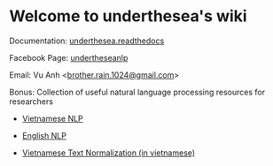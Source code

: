 # Welcome to underthesea's wiki

Documentation: [underthesea.readthedocs](https://magizbox-underthesea.readthedocs-hosted.com/en/latest/?badge=latest)

Facebook Page: [undertheseanlp](https://www.facebook.com/undertheseanlp/)

Email: Vu Anh <[brother.rain.1024@gmail.com](mailto:brother.rain.1024@gmail.com)>

Bonus: Collection of useful natural language processing resources for researchers

* [Vietnamese NLP](https://github.com/magizbox/underthesea/wiki/Vietnamese-NLP-Tools)
* [English NLP](https://github.com/magizbox/underthesea/wiki/English-NLP-Tools)

* [Vietnamese Text Normalization (in vietnamese)](https://github.com/magizbox/underthesea/wiki/Vietnamese-Text-Normalization)
